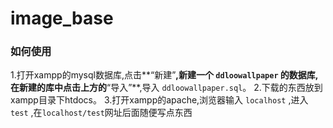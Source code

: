 # image_base

### 如何使用

1.打开xampp的mysql数据库,点击**“新建”**,新建一个 `ddloowallpaper` 的数据库,在新建的库中点击上方的**“导入”**,导入 `ddloowallpaper.sql`。
2.下载的东西放到xampp目录下htdocs。
3.打开xampp的apache,浏览器输入 `localhost` ,进入 `test` ,在`localhost/test`网址后面随便写点东西
